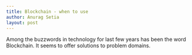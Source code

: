 ```yaml
---
title: Blockchain - when to use
author: Anurag Setia
layout: post
---
```

Among the buzzwords in technology for last few years has been the word Blockchain. It seems to offer solutions to problem domains.